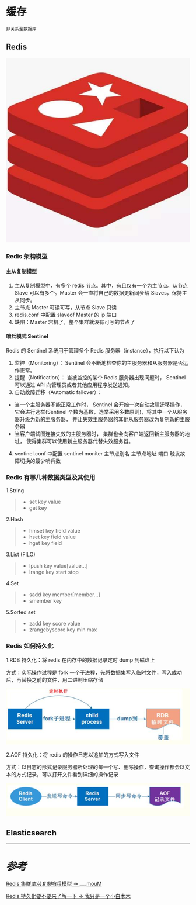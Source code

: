 # 缓存

`非关系型数据库`

## Redis

![Redislogo](../.vuepress/public/redislogo.jpg)

### Redis 架构模型

#### 主从复制模型

1. 主从复制模型中，有多个 redis 节点。其中，有且仅有一个为主节点。从节点 Slave 可以有多个。Master 会一直将自己的数据更新同步给 Slaves，保持主从同步。
2. 主节点 Master 可读可写，从节点 Slave 只读
3. redis.conf 中配置 slaveof Master 的 ip 端口
4. 缺陷：Master 宕机了，整个集群就没有可写的节点了

#### 哨兵模式 Sentinel

Redis 的 Sentinel 系统用于管理多个 Redis 服务器（instance），执行以下认为

1. 监控（Monitoring）： Sentinel 会不断地检查你的主服务器和从服务器是否运作正常。
2. 提醒（Notification）： 当被监控的某个 Redis 服务器出现问题时， Sentinel 可以通过 API 向管理员或者其他应用程序发送通知。
3. 自动故障迁移（Automatic failover）：

- 当一个主服务器不能正常工作时， Sentinel 会开始一次自动故障迁移操作， 它会进行选举(Sentinel 个数为基数，选举采用多数原则)，将其中一个从服务器升级为新的主服务器， 并让失效主服务器的其他从服务器改为复制新的主服务器
- 当客户端试图连接失效的主服务器时， 集群也会向客户端返回新主服务器的地址， 使得集群可以使用新主服务器代替失效服务器。

4. sentinel.conf 中配置 sentinel moniter 主节点别名 主节点地址 端口 触发故障切换的最少哨兵数

### Redis 有哪几种数据类型及其使用

1.String

> - set key value
> - get key

2.Hash

> - hmset key field value
> - hset key field value
> - hget key field

3.List (FILO)

> - lpush key value[value...]
> - lrange key start stop

4.Set

> - sadd key member[member...]
> - smember key

5.Sorted set

> - zadd key score value
> - zrangebyscore key min max

### Redis 如何持久化

1.RDB 持久化：将 redis 在内存中的数据记录定时 dump 到磁盘上

方式：实际操作过程是 fork 一个子进程，先将数据集写入临时文件，写入成功后，再替换之前的文件，用二进制压缩存储

![RDB持久化](../.vuepress/public/pointsredisrdb.jpg)

2.AOF 持久化：将 redis 的操作日志以追加的方式写入文件

方式：以日志的形式记录服务器所处理的每一个写、删除操作，查询操作都会以文本的方式记录，可以打开文件看到详细的操作记录

![AOF持久化](../.vuepress/public/pointsredisaof.jpg)

## Elasticsearch

---

# _参考_

[Redis 集群*主从复制*哨兵模型 -> \_\_\_mouM](https://www.cnblogs.com/aknife/archive/2019/07/15/11190911.html)

[Redis 持久化要不要来了解一下 -> 我只是一个小白木木](https://www.jianshu.com/p/472f3850a333)








<comment-comment/>